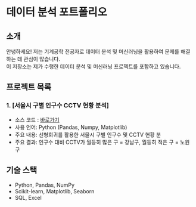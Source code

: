 # 데이터 분석 포트폴리오

## 소개
안녕하세요! 저는 기계공학 전공자로 데이터 분석 및 머신러닝을 활용하여 문제를 해결하는 데 관심이 많습니다.  
이 저장소는 제가 수행한 데이터 분석 및 머신러닝 프로젝트를 포함하고 있습니다.

## 프로젝트 목록
### 1. [서울시 구별 인구수 CCTV 현황 분석]
- 소스 코드 : [바로가기](https://github.com/somyeng/data_science/blob/main/source_code/01.%20%EC%84%9C%EC%9A%B8%EC%8B%9C%20%EA%B5%AC%EB%B3%84%20CCTV%20%ED%98%84%ED%99%A9-checkpoint.ipynb)
- 사용 언어: Python (Pandas, Numpy, Matplotlib)
- 주요 내용: 선형회귀를 활용한 서울시 구별 인구수 및 CCTV 현황 분
- 주요 결과: 인구수 대비 CCTV가 월등히 많은 구 = 강남구, 월등히 적은 구 = 노원구

## 기술 스택
- Python, Pandas, NumPy
- Scikit-learn, Matplotlib, Seaborn
- SQL, Excel
